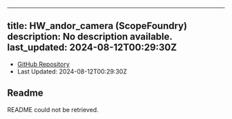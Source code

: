 
---
title: HW_andor_camera (ScopeFoundry)
description: No description available.
last_updated: 2024-08-12T00:29:30Z
---
- [GitHub Repository](https://github.com/ScopeFoundry/HW_andor_camera)
- Last Updated: 2024-08-12T00:29:30Z
## Readme
README could not be retrieved.
